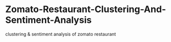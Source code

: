 # Zomato-Restaurant-Clustering-And-Sentiment-Analysis
clustering &amp; sentiment analysis of zomato restaurant
